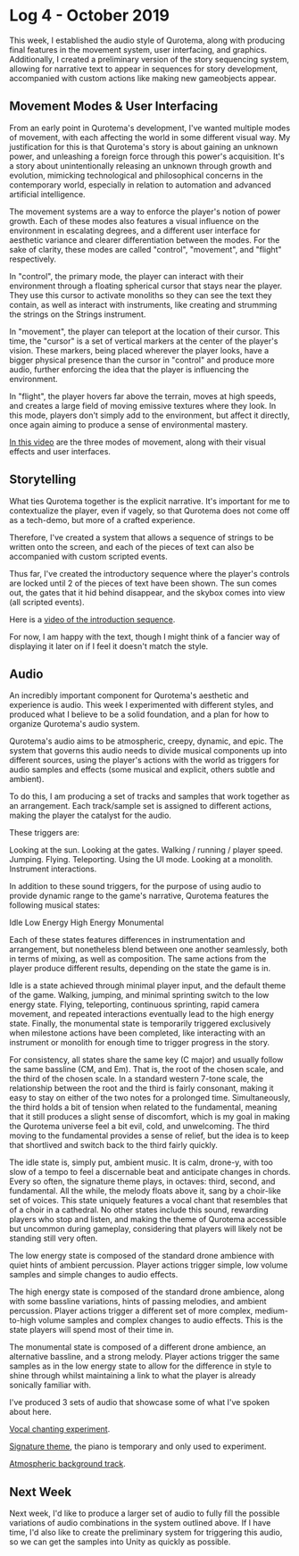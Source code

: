# Log 4 - October 2019

This week, I established the audio style of Qurotema, along with producing final features in the movement system, user interfacing, and graphics. Additionally, I created a preliminary version of the story sequencing system, allowing for narrative text to appear in sequences for story development, accompanied with custom actions like making new gameobjects appear.

## Movement Modes & User Interfacing

From an early point in Qurotema's development, I've wanted multiple modes of movement, with each affecting the world in some different visual way. My justification for this is that Qurotema's story is about gaining an unknown power, and unleashing a foreign force through this power's acquisition. It's a story about unintentionally releasing an unknown through growth and evolution, mimicking technological and philosophical concerns in the contemporary world, especially in relation to automation and advanced artificial intelligence.

The movement systems are a way to enforce the player's notion of power growth. Each of these modes also features a visual influence on the environment in escalating degrees, and a different user interface for aesthetic variance and clearer differentiation between the modes. For the sake of clarity, these modes are called "control", "movement", and "flight" respectively.

In "control", the primary mode, the player can interact with their environment through a floating spherical cursor that stays near the player. They use this cursor to activate monoliths so they can see the text they contain, as well as interact with instruments, like creating and strumming the strings on the Strings instrument.

In "movement", the player can teleport at the location of their cursor. This time, the "cursor" is a set of vertical markers at the center of the player's vision. These markers, being placed wherever the player looks, have a bigger physical presence than the cursor in "control" and produce more audio, further enforcing the idea that the player is influencing the environment.

In "flight", the player hovers far above the terrain, moves at high speeds, and creates a large field of moving emissive textures where they look. In this mode, players don't simply add to the environment, but affect it directly, once again aiming to produce a sense of environmental mastery.

[In this video](https://www.youtube.com/watch?v=Pta2KjvQ6hE&feature=youtu.be) are the three modes of movement, along with their visual effects and user interfaces.

## Storytelling

What ties Qurotema together is the explicit narrative. It's important for me to contextualize the player, even if vagely, so that Qurotema does not come off as a tech-demo, but more of a crafted experience.

Therefore, I've created a system that allows a sequence of strings to be written onto the screen, and each of the pieces of text can also be accompanied with custom scripted events.

Thus far, I've created the introductory sequence where the player's controls are locked until 2 of the pieces of text have been shown. The sun comes out, the gates that it hid behind disappear, and the skybox comes into view (all scripted events).

Here is a [video of the introduction sequence](https://youtu.be/MYkhZOYoMvU).

For now, I am happy with the text, though I might think of a fancier way of displaying it later on if I feel it doesn't match the style.

## Audio

An incredibly important component for Qurotema's aesthetic and experience is audio. This week I experimented with different styles, and produced what I believe to be a solid foundation, and a plan for how to organize Qurotema's audio system.

Qurotema's audio aims to be atmospheric, creepy, dynamic, and epic. The system that governs this audio needs to divide musical components up into different sources, using the player's actions with the world as triggers for audio samples and effects (some musical and explicit, others subtle and ambient).

To do this, I am producing a set of tracks and samples that work together as an arrangement. Each track/sample set is assigned to different actions, making the player the catalyst for the audio.

These triggers are:

Looking at the sun.
Looking at the gates.
Walking / running / player speed.
Jumping.
Flying.
Teleporting.
Using the UI mode.
Looking at a monolith.
Instrument interactions.

In addition to these sound triggers, for the purpose of using audio to provide dynamic range to the game's narrative, Qurotema features the following musical states:

Idle
Low Energy
High Energy
Monumental

Each of these states features differences in instrumentation and arrangement, but nonetheless blend between one another seamlessly, both in terms of mixing, as well as composition. The same actions from the player produce different results, depending on the state the game is in.

Idle is a state achieved through minimal player input, and the default theme of the game. Walking, jumping, and minimal sprinting switch to the low energy state. Flying, teleporting, continuous sprinting, rapid camera movement, and repeated interactions eventually lead to the high energy state. Finally, the monumental state is temporarily triggered exclusively when milestone actions have been completed, like interacting with an instrument or monolith for enough time to trigger progress in the story.

For consistency, all states share the same key (C major) and usually follow the same bassline (CM, and Em). That is, the root of the chosen scale, and the third of the chosen scale. In a standard western 7-tone scale, the relationship between the root and the third is fairly consonant, making it easy to stay on either of the two notes for a prolonged time. Simultaneously, the third holds a bit of tension when related to the fundamental, meaning that it still produces a slight sense of discomfort, which is my goal in making the Qurotema universe feel a bit evil, cold, and unwelcoming. The third moving to the fundamental provides a sense of relief, but the idea is to keep that shortlived and switch back to the third fairly quickly.

The idle state is, simply put, ambient music. It is calm, drone-y, with too slow of a tempo to feel a discernable beat and anticipate changes in chords. Every so often, the signature theme plays, in octaves: third, second, and fundamental. All the while, the melody floats above it, sang by a choir-like set of voices. This state uniquely features a vocal chant that resembles that of a choir in a cathedral. No other states include this sound, rewarding players who stop and listen, and making the theme of Qurotema accessible but uncommon during gameplay, considering that players will likely not be standing still very often.

The low energy state is composed of the standard drone ambience with quiet hints of ambient percussion. Player actions trigger simple, low volume samples and simple changes to audio effects.

The high energy state is composed of the standard drone ambience, along with some bassline variations, hints of passing melodies, and ambient percussion. Player actions trigger a different set of more complex, medium-to-high volume samples and complex changes to audio effects. This is the state players will spend most of their time in.

The monumental state is composed of a different drone ambience, an alternative bassline, and a strong melody. Player actions trigger the same samples as in the low energy state to allow for the difference in style to shine through whilst maintaining a link to what the player is already sonically familiar with.

I've produced 3 sets of audio that showcase some of what I've spoken about here.

[Vocal chanting experiment](https://soundcloud.com/v_exec/qurotema-sound-test/s-ejTv3).

[Signature theme](https://soundcloud.com/v_exec/qurotema-theme/s-fn9Rb), the piano is temporary and only used to experiment.

[Atmospheric background track](https://soundcloud.com/v_exec/qurotema-atmoshperic-background/s-FnstP).

## Next Week

Next week, I'd like to produce a larger set of audio to fully fill the possible variations of audio combinations in the system outlined above. If I have time, I'd also like to create the preliminary system for triggering this audio, so we can get the samples into Unity as quickly as possible.